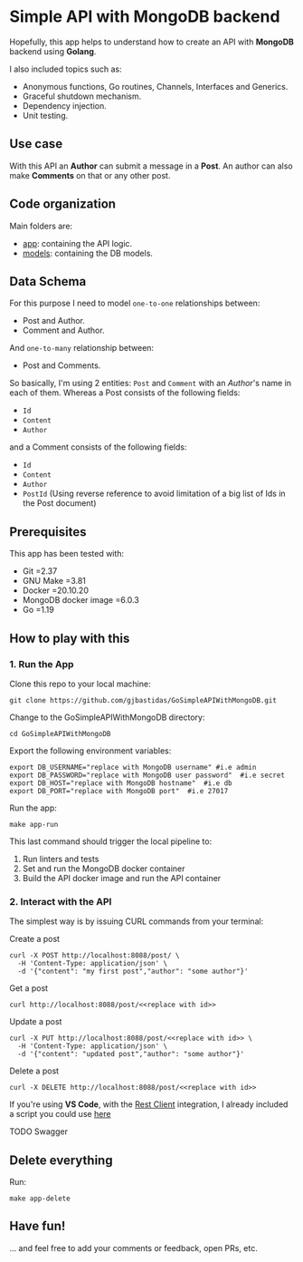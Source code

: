 # Simple API with MongoDB backend

Hopefully, this app helps to understand how to create an API
with **MongoDB** backend using **Golang**.

I also included topics such as:
- Anonymous functions, Go routines, Channels, Interfaces and Generics.
- Graceful shutdown mechanism.
- Dependency injection.
- Unit testing.

## Use case

With this API an **Author** can submit a message in a **Post**. An author 
can also make **Comments** on that or any other post.

## Code organization

Main folders are:
- [app](./app/): containing the API logic.
- [models](./models/): containing the DB models.

## Data Schema

For this purpose I need to model `one-to-one` relationships between:
- Post and Author.
- Comment and Author.

And `one-to-many` relationship between:
- Post and Comments.

So basically, I'm using 2 entities: `Post` and `Comment` 
with an *Author*'s name in each of them. Whereas a 
Post consists of the following fields:
- `Id`
- `Content`
- `Author`

and a Comment consists of the following fields:
- `Id`
- `Content`
- `Author`
- `PostId` (Using reverse reference to avoid limitation
of a big list of Ids in the Post document)

## Prerequisites

This app has been tested with:
- Git =2.37
- GNU Make =3.81
- Docker =20.10.20
- MongoDB docker image =6.0.3
- Go =1.19

## How to play with this

### 1. Run the App
Clone this repo to your local machine:
```
git clone https://github.com/gjbastidas/GoSimpleAPIWithMongoDB.git
```

Change to the GoSimpleAPIWithMongoDB directory:
```
cd GoSimpleAPIWithMongoDB
```

Export the following environment variables:
```shell
export DB_USERNAME="replace with MongoDB username" #i.e admin
export DB_PASSWORD="replace with MongoDB user password"  #i.e secret
export DB_HOST="replace with MongoDB hostname"  #i.e db
export DB_PORT="replace with MongoDB port"  #i.e 27017
```

Run the app:
```shell
make app-run
```

This last command should trigger the local pipeline to:
1. Run linters and tests
2. Set and run the MongoDB docker container
3. Build the API docker image and run the API container

### 2. Interact with the API
The simplest way is by issuing CURL commands from your terminal:

Create a post
```shell
curl -X POST http://localhost:8088/post/ \
  -H 'Content-Type: application/json' \
  -d '{"content": "my first post","author": "some author"}'
```

Get a post
```shell
curl http://localhost:8088/post/<<replace with id>>
```

Update a post
```shell
curl -X PUT http://localhost:8088/post/<<replace with id>> \
  -H 'Content-Type: application/json' \
  -d '{"content": "updated post","author": "some author"}'
```

Delete a post
```shell
curl -X DELETE http://localhost:8088/post/<<replace with id>>
```

If you're using **VS Code**, with the [Rest Client](https://marketplace.visualstudio.com/items?itemName=humao.rest-client) integration,
I already included a script you could use [here](./scripts/check.http)

TODO Swagger

## Delete everything

Run:
```
make app-delete
```

## Have fun!
... and feel free to add your comments or feedback, open PRs, etc.
